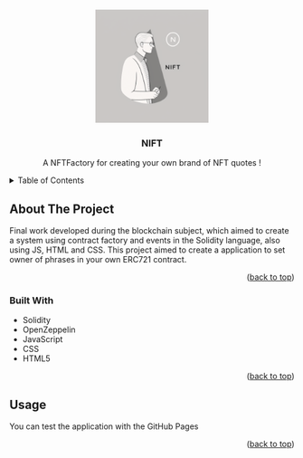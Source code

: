 <!-- Improved compatibility of back to top link: See: https://github.com/othneildrew/Best-README-Template/pull/73 -->
<a name="readme-top"></a>

<!-- PROJECT LOGO -->
<br />
<div align="center">
  <a href="https://github.com/othneildrew/Best-README-Template">
    <img src="Logo_NFT.png" alt="Logo" width="200" height="200">
  </a>

  <h3 align="center">NIFT</h3>

  <p align="center">
    A NFTFactory for creating your own brand of NFT quotes !
  </p>
</div>



<!-- TABLE OF CONTENTS -->
<details>
  <summary>Table of Contents</summary>
  <ol>
    <li>
      <a href="#about-the-project">About The Project</a>
      <ul>
        <li><a href="#built-with">Built With</a></li>
      </ul>
    </li>
    <li>
      <a href="#getting-started">Getting Started</a>
      <ul>
        <li><a href="#prerequisites">Prerequisites</a></li>
        <li><a href="#installation">Installation</a></li>
      </ul>
    </li>
    <li><a href="#usage">Usage</a></li>
    <li><a href="#roadmap">Roadmap</a></li>
    <li><a href="#contributing">Contributing</a></li>
    <li><a href="#license">License</a></li>
    <li><a href="#contact">Contact</a></li>
    <li><a href="#acknowledgments">Acknowledgments</a></li>
  </ol>
</details>



<!-- ABOUT THE PROJECT -->
## About The Project

Final work developed during the blockchain subject, which aimed to create a system using contract factory and events in the Solidity language, also using JS, HTML and CSS.
This project aimed to create a application to set owner of phrases in your own ERC721 contract.

<p align="right">(<a href="#readme-top">back to top</a>)</p>



### Built With

* Solidity
* OpenZeppelin
* JavaScript
* CSS
* HTML5

<p align="right">(<a href="#readme-top">back to top</a>)</p>

<!-- USAGE EXAMPLES -->
## Usage

You can test the application with the GitHub Pages

<p align="right">(<a href="#readme-top">back to top</a>)</p>




